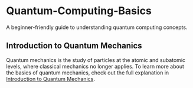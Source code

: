 # Quantum-Computing-Basics
A beginner-friendly guide to understanding quantum computing concepts.

## Introduction to Quantum Mechanics

Quantum mechanics is the study of particles at the atomic and subatomic levels, where classical mechanics no longer applies. To learn more about the basics of quantum mechanics, check out the full explanation in [Introduction to Quantum Mechanics](Introduction/introduction-to-quantum-mechanics.md).
